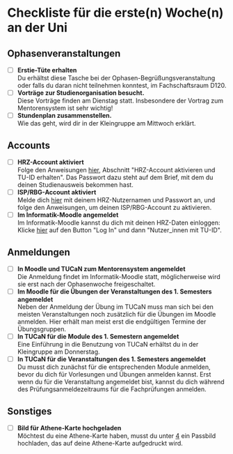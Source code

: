 # Checkliste für die erste(n) Woche(n) an der Uni

## Ophasenveranstaltungen

* [ ] **Erstie-Tüte erhalten**  
  Du erhältst diese Tasche bei der Ophasen-Begrüßungsveranstaltung oder falls du daran nicht teilnehmen konntest, im Fachschaftsraum D120.
* [ ] **Vorträge zur Studienorganisation besucht.**  
  Diese Vorträge finden am Dienstag statt. Insbesondere der Vortrag zum Mentorensystem ist sehr wichtig!
* [ ] **Stundenplan zusammenstellen.**  
  Wie das geht, wird dir in der Kleingruppe am Mittwoch erklärt.

## Accounts

* [ ] **HRZ-Account aktiviert**  
  Folge den Anweisungen [hier][1], Abschnitt "HRZ-Account aktivieren und TU-ID erhalten". Das Passwort dazu steht auf dem Brief, mit dem du deinen Studienausweis bekommen hast.
* [ ] **ISP/RBG-Account aktiviert**  
  Melde dich [hier][2] mit deinem HRZ-Nutzernamen und Passwort an, und folge den Anweisungen, um deinen ISP/RBG-Account zu aktivieren.
* [ ] **Im Informatik-Moodle angemeldet**  
  Im Informatik-Moodle kannst du dich mit deinen HRZ-Daten einloggen: Klicke [hier][3] auf den Button "Log In" und dann "Nutzer\_innen mit TU-ID".

## Anmeldungen

* [ ] **In Moodle und TUCaN zum Mentorensystem angemeldet**  
  Die Anmeldung findet im Informatik-Moodle statt, möglicherweise wird sie erst nach der Ophasenwoche freigeschaltet.
* [ ] **Im Moodle für die Übungen der Veranstaltungen des 1. Semesters angemeldet**  
  Neben der Anmeldung der Übung im TUCaN muss man sich bei den meisten Veranstaltungen noch zusätzlich für die Übungen im Moodle anmelden. Hier erhält man meist erst die endgültigen Termine der Übungsgruppen.
* [ ] **In TUCaN für die Module des 1. Semestern angemeldet**  
  Eine Einführung in die Benutzung von TUCaN erhältst du in der Kleingruppe am Donnerstag.
* [ ] **In TUCaN für die Veranstaltungen des 1. Semesters angemeldet**  
  Du musst dich zunächst für die entsprechenden Module anmelden, bevor du dich für Vorlesungen und Übungen anmelden kannst. Erst wenn du für die Veranstaltung angemeldet bist, kannst du dich während des Prüfungsanmeldezeitraums für die Fachprüfungen anmelden.

## Sonstiges

* [ ] **Bild für Athene-Karte hochgeladen**  
  Möchtest du eine Athene-Karte haben, musst du unter [4] ein Passbild hochladen, das auf deine Athene-Karte aufgedruckt wird.

[1]: https://d120.de/a
[2]: https://support.rbg.informatik.tu-darmstadt.de
[3]: https://moodle.informatik.tu-darmstadt.de
[4]: https://www.idm.tu-darmstadt.de/ando
